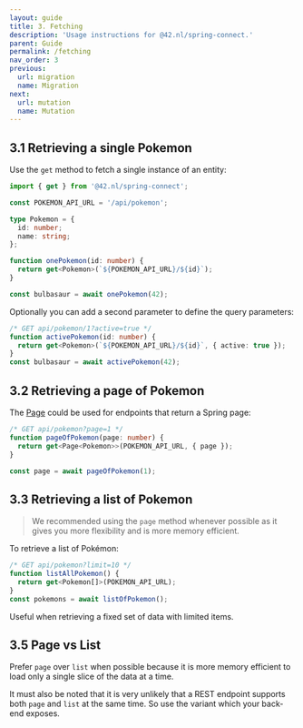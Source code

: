 ```yaml
---
layout: guide
title: 3. Fetching
description: 'Usage instructions for @42.nl/spring-connect.'
parent: Guide
permalink: /fetching
nav_order: 3
previous:
  url: migration
  name: Migration
next:
  url: mutation
  name: Mutation
---
```


## 3.1 Retrieving a single Pokemon

Use the `get` method to fetch a single instance of an entity:

```ts
import { get } from '@42.nl/spring-connect';

const POKEMON_API_URL = '/api/pokemon';

type Pokemon = {
  id: number;
  name: string;
};

function onePokemon(id: number) {
  return get<Pokemon>(`${POKEMON_API_URL}/${id}`);
}

const bulbasaur = await onePokemon(42);
```

Optionally you can add a second parameter to define
the query parameters:

```ts
/* GET api/pokemon/1?active=true */
function activePokemon(id: number) {
  return get<Pokemon>(`${POKEMON_API_URL}/${id}`, { active: true });
}
const bulbasaur = await activePokemon(42);
```

## 3.2 Retrieving a page of Pokemon

The [Page](http://docs.spring.io/spring-data/commons/docs/current/api/org/springframework/data/domain/Page.html)
could be used for endpoints that return a Spring page:

```ts
/* GET api/pokemon?page=1 */
function pageOfPokemon(page: number) {
  return get<Page<Pokemon>>(POKEMON_API_URL, { page });
}

const page = await pageOfPokemon(1);
```

## 3.3 Retrieving a list of Pokemon

> We recommended using the `page` method whenever possible as it gives you more flexibility and is more memory efficient.

To retrieve a list of Pokémon:

```ts
/* GET api/pokemon?limit=10 */
function listAllPokemon() {
  return get<Pokemon[]>(POKEMON_API_URL);
}
const pokemons = await listOfPokemon();
```

Useful when retrieving a fixed set of data with limited items.

## 3.5 Page vs List

Prefer `page` over `list` when possible because it is more memory efficient
to load only a single slice of the data at a time.

It must also be noted that it is very unlikely that a REST endpoint
supports both `page` and `list` at the same time. So use the variant
which your back-end exposes.
